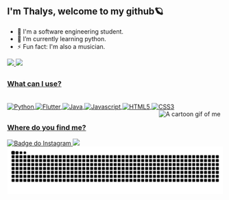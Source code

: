 ## I'm Thalys, welcome to my github🪐
- 📓 I'm a software engineering student.
- 🌱 I’m currently learning python.
- ⚡ Fun fact: I'm also a musician.

<div>
  <a href="https://github.com/Yl-lY"/>
  <img height="180em" src="https://github-readme-stats.vercel.app/api?username=Yl-lY&show_icons=true&theme=radical&hide_border=true&border_radius=25&custom_title=Let's%20see%20how%20I'm%20going" />
  <img height="180em" src="https://github-readme-stats.vercel.app/api/top-langs/?username=Yl-lY&theme=radical&hide_border=true&layout=compact&border_radius=25"/>
</div>

##
### What can I use?
<div style="display: inline_block"><br>
  <img align="center" alt="Python" height="30" width="40" src="https://cdn.jsdelivr.net/gh/devicons/devicon@latest/icons/python/python-original.svg">
  <img align="center" alt="Flutter" height="30" width="40" src="https://cdn.jsdelivr.net/gh/devicons/devicon@latest/icons/flutter/flutter-original.svg" />
  <img align="center" alt="Java" height="30" width="40" src="https://cdn.jsdelivr.net/gh/devicons/devicon@latest/icons/java/java-original.svg" />
  <img align="center" alt="Javascript" height="30" width="40" src="https://cdn.jsdelivr.net/gh/devicons/devicon@latest/icons/javascript/javascript-original.svg" />
  <img align="center" alt="HTML5" height="30" width="40" src="https://cdn.jsdelivr.net/gh/devicons/devicon@latest/icons/html5/html5-original.svg" />
  <img align="center" alt="CSS3" height="30" width="40" src="https://cdn.jsdelivr.net/gh/devicons/devicon@latest/icons/css3/css3-original.svg" />
  <img align="right" alt="A cartoon gif of me" width="150" src="https://cdn.discordapp.com/attachments/1215286224462422028/1351453739470290985/Design_sem_nome.gif?ex=67da6ee0&is=67d91d60&hm=84fb4b7d27ba0b1ebc3eeac4887abb2fbceb71b939363d16949c5e712b164572&"/>
</div>

##
### Where do you find me?
<div>
  <a href="https://www.instagram.com/o__thalys/">
    <img src="https://img.shields.io/badge/Instagram-E4405F?style=for-the-badge&logo=instagram&logoColor=white" alt="Badge do Instagram">
  </a>
  
  <a href="https://www.linkedin.com/in/thalys-albino-70328126b/">
    <img src="https://img.shields.io/badge/LinkedIn-0077B5?style=for-the-badge&logo=linkedin&logoColor=white">
  </a>

  <picture>
    <source media="(prefers-color-scheme: dark)" srcset="https://raw.githubusercontent.com/Yl-lY/Yl-lY/output/github-contribution-grid-snake-dark.svg">
    <source media="(prefers-color-scheme: light)" srcset="https://raw.githubusercontent.com/Yl-lY/Yl-lY/output/github-contribution-grid-snake.svg">
    <img alt="github contribution grid snake animation" src="https://raw.githubusercontent.com/Yl-lY/Yl-lY/output/github-contribution-grid-snake.svg">
  </picture>
</div>

<!--
**Yl-lY/Yl-lY** is a ✨ _special_ ✨ repository because its `README.md` (this file) appears on your GitHub profile.

Here are some ideas to get you started:

- 🔭 I’m currently working on ...
- 🌱 I’m currently learning ...
- 👯 I’m looking to collaborate on ...
- 🤔 I’m looking for help with ...
- 💬 Ask me about ...
- 📫 How to reach me: ...
- 😄 Pronouns: ...
- ⚡ Fun fact: ...
-->


